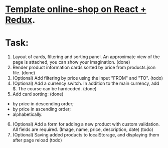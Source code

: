 # [Template online-shop on React + Redux](https://kulychok.github.io/alvarium-soft-test/).

# Task:
1. Layout of cards, filtering and sorting panel. An approximate view of the page is attached, you can show your imagination. (done)
2. Render product information cards sorted by price from products.json file. (done)
3. (Optional) Add filtering by price using the input "FROM" and "TO". (todo)
4. (Optional) Add a currency switch. In addition to the main currency, add $. The course can be hardcoded. (done)
5. Add card sorting: (done)
  - by price in descending order;
  - by price in ascending order;
  - alphabetically.
6. (Optional) Add a form for adding a new product with custom validation. All fields are required. (Image, name, price, description, date) (todo)
7. (Optional) Saving added products to localStorage, and displaying them after page reload (todo)
